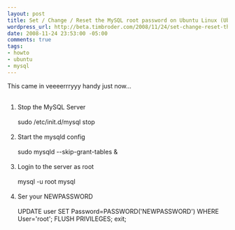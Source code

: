 ```yaml
--- 
layout: post
title: Set / Change / Reset the MySQL root password on Ubuntu Linux (Ubuntu)
wordpress_url: http://beta.timbroder.com/2008/11/24/set-change-reset-the-mysql-root-password-on-ubuntu-linux-ubuntu/
date: 2008-11-24 23:53:00 -05:00
comments: true
tags: 
- howto
- ubuntu
- mysql
---
```

This came in veeeerrryyy handy just now...<br />
<br />
<ol><li>Stop the MySQL Server<br />
<br />
sudo /etc/init.d/mysql stop<br />
&nbsp;</li>
<li>Start the mysqld config<br />
<br />
sudo mysqld --skip-grant-tables &amp;<br />
<br />
</li>
<li>Login to the server as root<br />
<br />
mysql -u root mysql<br />
<br />
</li>
<li>Ser your NEWPASSWORD<br />
<br />
UPDATE user SET Password=PASSWORD('NEWPASSWORD') WHERE User='root'; FLUSH PRIVILEGES; exit;</li>
</ol>

